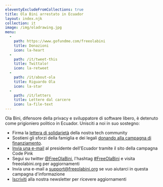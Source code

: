 ```yaml
---
eleventyExcludeFromCollections: true
title: Ola Bini arrestato in Ecuador
layout: index.njk
collection: it
image: /img/oladrawing.jpg
menu:
  -
    path: https://www.gofundme.com/freeolabini
    title: Donazioni
    icon: la-heart
  -
    path: /it/tweet-this
    title: Twittalo!
    icon: la-retweet
  -
    path: /it/about-ola
    title: Riguardo Ola
    icon: la-star
  -
    path: /it/letters
    title: Lettere dal carcere
    icon: la-file-text
---
```

Ola Bini, difensore della privacy e sviluppatore di software libero, è detenuto come prigioniero politico in Ecuador. Unisciti a noi in suo sostegno:

- Firma la [lettera di solidarietà] della nostra tech community
- Sostieni gli sforzi della famiglia e dei legali [donando alla campagna di finanziamento][donare].
- [Invia una e-mail] al presidente dell'Ecuador tramite il sito della campagna Code Pink
- Segui su twitter [@FreeOlaBini], l'hashtag [#FreeOlaBini] e visita freeolabini.org per aggiornamenti
- Invia una e-mail a [support@freeolabini.org] se vuo aiutarci in questa campagna d'informazione
- [Iscriviti] alla nostra newsletter per ricevere aggiornamenti

[lettera di solidarietà]: /it/statement/
[donare]: https://www.gofundme.com/freeolabini
[Invia una e-mail]: https://www.codepink.org/free-ola-bini
[@FreeOlaBini]: http://twitter.com/FreeOlaBini
[#FreeOlaBini]: https://twitter.com/intent/tweet?url=https://freeolabini.org&text=Digital+rights+defender+Ola+Bini+has+been+imprisoned+in+Ecuador.+Please+follow+@FreeOlaBini&hashtags=FreeOlaBini
[support@freeolabini.org]: mailto:support@freeolabini.org
[Iscriviti]: /it/subscribe/
